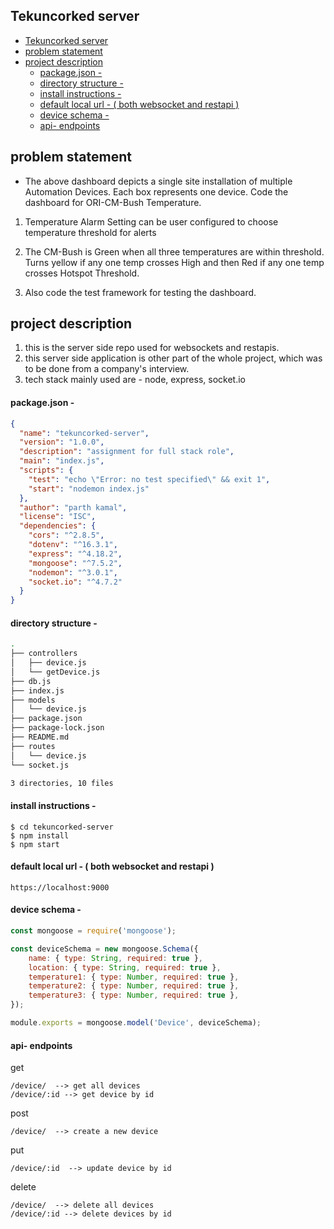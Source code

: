 ## Tekuncorked server 

- [Tekuncorked server](#tekuncorked-server)
- [problem statement](#problem-statement)
- [project description](#project-description)
    - [package.json -](#packagejson--)
    - [directory structure -](#directory-structure--)
    - [install instructions -](#install-instructions--)
    - [default local url - ( both websocket and restapi )](#default-local-url----both-websocket-and-restapi-)
    - [device schema -](#device-schema--)
    - [api- endpoints](#api--endpoints)



## problem statement

-  The above dashboard depicts a single site installation of multiple Automation Devices. Each box
represents one device. Code the dashboard for ORI-CM-Bush Temperature.


1. Temperature Alarm Setting can be user configured to choose temperature threshold for
alerts

2. The CM-Bush is Green when all three temperatures are within threshold. Turns yellow if
any one temp crosses High and then Red if any one temp crosses Hotspot Threshold.

3. Also code the test framework for testing the dashboard.


  
## project description

1. this is the server side repo used for websockets and restapis.
2. this server side application is other part of the whole project, which was to be done from a company's interview.
3. tech stack mainly used are - node, express, socket.io



#### package.json - 
```json
{
  "name": "tekuncorked-server",
  "version": "1.0.0",
  "description": "assignment for full stack role",
  "main": "index.js",
  "scripts": {
    "test": "echo \"Error: no test specified\" && exit 1",
    "start": "nodemon index.js"
  },
  "author": "parth kamal",
  "license": "ISC",
  "dependencies": {
    "cors": "^2.8.5",
    "dotenv": "^16.3.1",
    "express": "^4.18.2",
    "mongoose": "^7.5.2",
    "nodemon": "^3.0.1",
    "socket.io": "^4.7.2"
  }
}

```

#### directory structure - 

```bash
.
├── controllers
│   ├── device.js
│   └── getDevice.js
├── db.js
├── index.js
├── models
│   └── device.js
├── package.json
├── package-lock.json
├── README.md
├── routes
│   └── device.js
└── socket.js

3 directories, 10 files
```
#### install instructions - 
```
$ cd tekuncorked-server
$ npm install
$ npm start
```

#### default local url - ( both websocket and restapi )
```
https://localhost:9000
```

#### device schema - 


```js
const mongoose = require('mongoose');

const deviceSchema = new mongoose.Schema({
	name: { type: String, required: true },
	location: { type: String, required: true },
	temperature1: { type: Number, required: true },
	temperature2: { type: Number, required: true },
	temperature3: { type: Number, required: true },
});

module.exports = mongoose.model('Device', deviceSchema);

```

#### api- endpoints 

get 

```
/device/  --> get all devices
/device/:id --> get device by id 
```


post  
``` 
/device/  --> create a new device
 ```

put  
``` 
/device/:id  --> update device by id
 ```

delete 
``` 
/device/  --> delete all devices 
/device/:id --> delete devices by id
 ```

